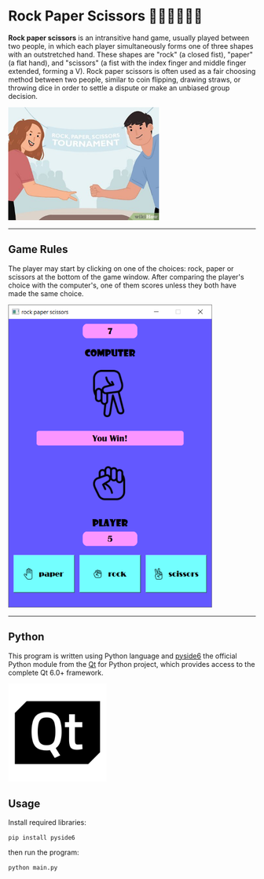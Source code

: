 # Rock Paper Scissors ✊🏻✋🏻✌🏻

**Rock paper scissors** is an intransitive hand game, usually played between two people, in which each player simultaneously forms one of three shapes with an outstretched hand. These shapes are "rock" (a closed fist), "paper" (a flat hand), and "scissors" (a fist with the index finger and middle finger extended, forming a V). Rock paper scissors is often used as a fair choosing method between two people, similar to coin flipping, drawing straws, or throwing dice in order to settle a dispute or make an unbiased group decision.

<!-- ![Image](pics\Tic_tac_toe.svg.png) -->
<img src="pics\image.jpg" width="307" height="230">

---
## Game Rules
The player may start by clicking on one of the choices: rock, paper or scissors at the bottom of the game window. After comparing the player's choice with the computer's, one of them scores unless they both have made the same choice.

<img src="pics\screenshot.png" width="415" height="617">

---
## Python
This program is written using Python language and [pyside6](https://www.qt.io/qt-for-python)  the official Python module from the [Qt](https://www.qt.io/) for Python project, which provides access to the complete Qt 6.0+ framework.

<img src="pics\qt_logo_black_rgb.webp" width="200" height="200">



## Usage
Install required libraries:
```
pip install pyside6
```
then run the program:
```
python main.py
```